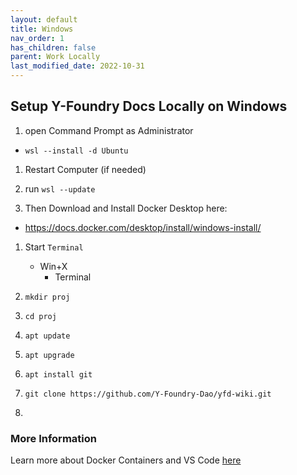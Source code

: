```yaml
---
layout: default
title: Windows
nav_order: 1
has_children: false
parent: Work Locally
last_modified_date: 2022-10-31
---
```


## Setup Y-Foundry Docs Locally on Windows

1. open Command Prompt as Administrator
- `wsl --install -d Ubuntu`

1. Restart Computer (if needed)

1. run `wsl --update`

1. Then Download and Install Docker Desktop here:
- https://docs.docker.com/desktop/install/windows-install/

1. Start `Terminal` 
    - Win+X
        - Terminal

1. `mkdir proj`

1. `cd proj`

1. `apt update`

1. `apt upgrade`

1. `apt install git`

1. `git clone https://github.com/Y-Foundry-Dao/yfd-wiki.git`

1. 


### More Information

Learn more about Docker Containers and VS Code [here](https://code.visualstudio.com/docs/devcontainers/tutorial)
